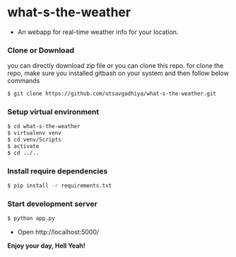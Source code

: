 ﻿# what-s-the-weather

- An webapp for real-time weather info for your location.

### Clone or Download

you can directly download zip file or you can clone this repo.
for clone the repo, make sure you installed gitbash on your system and then follow below commands

```sh
$ git clone https://github.com/utsavgadhiya/what-s-the-weather.git
```

### Setup virtual environment 

```sh
$ cd what-s-the-weather
$ virtualenv venv
$ cd venv/Scripts
$ activate
$ cd ../..
```

### Install require dependencies 

```sh
$ pip install -r requirements.txt
```

### Start development server

```sh
$ python app.py
```

- Open http://localhost:5000/

 **Enjoy your day, Hell Yeah!**


